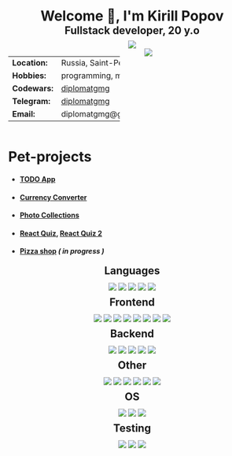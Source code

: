 <div align="center">
    <h1 style="margin-bottom: 0">Welcome 👋, I'm Kirill Popov</h1>
    <h2 style="margin-top: 0; margin-bottom: 8px">Fullstack developer, 20 y.o  </h2>
    <img src="https://hits.dwyl.com/diplomatgmg/diplomatgmg.svg?style=flat&show=unique">
</div>


<div style="width: 100%; overflow: hidden; text-align: center;">
    <div style="float: left; width: 45%; text-align: right;">
        <table style="display: inline-block; text-align: left;">
            <tr>
                <td><strong>Location:</strong></td>
                <td>Russia, Saint-Petersburg</td>
            </tr>
            <tr>
                <td><strong>Hobbies:</strong></td>
                <td>programming, movies</td>
            </tr>
            <tr>
                <td><strong>Codewars:</strong></td>
                <td><a href="https://www.codewars.com/users/diplomatgmg">diplomatgmg</a></td>
            </tr>
            <tr>
                <td><strong>Telegram:</strong></td>
                <td><a href="https://t.me/diplomatgmg">diplomatgmg</a></td>
            </tr>
            <tr>
                <td><strong>Email:</strong></td>
                <td>diplomatgmg@gmail.com</td>
            </tr>
        </table>
    </div>
    <div style="float: right; width: 45%; text-align: left;">
        <img src="https://github-readme-stats.vercel.app/api/top-langs/?username=diplomatgmg&layout=compact">
    </div>
</div>


# Pet-projects
- #### [TODO App](https://github.com/diplomatgmg/todo-list)
- #### [Currency Converter](https://github.com/diplomatgmg/currency-converter)
- #### [Photo Collections](https://github.com/diplomatgmg/react-photos)
- #### [React Quiz](https://github.com/diplomatgmg/react-quiz), [React Quiz 2](https://github.com/diplomatgmg/madsoft-tast)
- #### [Pizza shop](https://github.com/diplomatgmg/react-pizza) <i>( in progress )</i>

<div align="center">
    <h2 style="margin-bottom: 12px; margin-top: 8px">Languages</h2>
    <img src="https://img.shields.io/badge/Python-3776AB?&logo=python&logoColor=white">
    <img src="https://img.shields.io/badge/JavaScript-black?&logo=javascript&logoColor=F7DF1E">
    <img src="https://img.shields.io/badge/TypeScript-3178C6?&logo=typescript&logoColor=white">
    <img src="https://img.shields.io/badge/SQL-336791?&logo=postgresql&logoColor=white">
    <img src="https://img.shields.io/badge/Golang-00ADD8?&logo=go&logoColor=white">
</div>

<div align="center">
    <h2 style="margin-bottom: 12px; margin-top: 8px">Frontend</h2>
    <img src="https://img.shields.io/badge/React-61DAFB?&logo=react&logoColor=black">
    <img src="https://img.shields.io/badge/Redux_/_RTK_Query-764ABC?&logo=redux&logoColor=white">
    <img src="https://img.shields.io/badge/HTML-white?&logo=html5&logoColor=FF6C37">
    <img src="https://img.shields.io/badge/CSS_/_SCSS-white?&logo=css3&logoColor=FF6C37">
    <img src="https://img.shields.io/badge/Bootstrap-7952B3?&logo=bootstrap&logoColor=white">
    <img src="https://img.shields.io/badge/Styled_components-black?&logo=styledcomponents&logoColor=white">
    <img src="https://img.shields.io/badge/Eslint-4B32C3?&logo=eslint&logoColor=white">
    <img src="https://img.shields.io/badge/Prettier-F7B93E?&logo=prettier&logoColor=black">
</div>

<div align="center">
    <h2 style="margin-bottom: 12px; margin-top: 8px">Backend</h2>
    <img src="https://img.shields.io/badge/Django_/_DRF-092E20?&logo=django&logoColor=white">
    <img src="https://img.shields.io/badge/Docker-2496ED?&logo=docker&logoColor=white">
    <img src="https://img.shields.io/badge/Redis-DC382D?&logo=redis&logoColor=white">
    <img src="https://img.shields.io/badge/PostgreSQL-336791?&logo=postgresql&logoColor=white">
    <img src="https://img.shields.io/badge/Celery-37814A?&logo=celery&logoColor=white">
</div>


<div align="center" >
    <h2 style="margin-bottom: 12px; margin-top: 8px">Other</h2>
    <img src="https://img.shields.io/badge/Git-F05032?&logo=git&logoColor=white">
    <img src="https://img.shields.io/badge/Github-181717?&logo=github&logoColor=white">
    <img src="https://img.shields.io/badge/ChatGPT-white?&logo=openai&logoColor=black">
    <img src="https://img.shields.io/badge/Perplexity.ai-black?&logo=perplexity&logoColor=white">
    <img src="https://img.shields.io/badge/Codeium-black?&logo=codeium&logoColor=77ffff">
    <img src="https://img.shields.io/badge/IntelliJ_IDEA-000000?&logo=intellijidea&logoColor=white">
</div>


<div align="center">
    <h2 style="margin-bottom: 12px; margin-top: 8px">OS</h2>
    <img src="https://img.shields.io/badge/Linux-white?&logo=linux&logoColor=black">
    <img src="https://img.shields.io/badge/Ubuntu-E95420?&logo=ubuntu&logoColor=white">
    <img src="https://img.shields.io/badge/MacOS-000000?&logo=macos&logoColor=white">
</div>

<div align="center">
    <h2 style="margin-bottom: 12px; margin-top: 8px">Testing</h2>
    <img src="https://img.shields.io/badge/Selenium-43B02A?&logo=selenium&logoColor=white">
    <img src="https://img.shields.io/badge/Jest-C21325?&logo=jest&logoColor=white">
    <img src="https://img.shields.io/badge/Postman-FF6C37?&logo=postman&logoColor=white">
</div>




